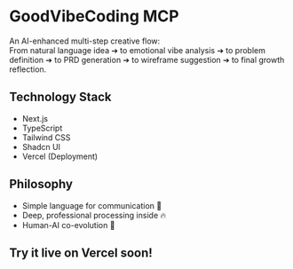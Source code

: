 # GoodVibeCoding MCP

An AI-enhanced multi-step creative flow:  
From natural language idea ➔ to emotional vibe analysis ➔ to problem definition ➔ to PRD generation ➔ to wireframe suggestion ➔ to final growth reflection.

## Technology Stack
- Next.js
- TypeScript
- Tailwind CSS
- Shadcn UI
- Vercel (Deployment)

## Philosophy
- Simple language for communication 🤝
- Deep, professional processing inside 🔥
- Human-AI co-evolution 🌱

## Try it live on Vercel soon!
